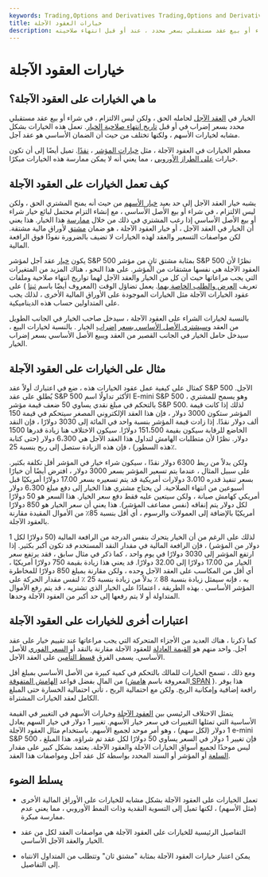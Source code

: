 ```yaml
---
keywords: Trading,Options and Derivatives Trading,Options and Derivatives
title: خيارات العقود الآجلة
description: يعطي خيار العقود الآجلة لحاملها الحق ، ولكن ليس الالتزام ، بشراء أو بيع عقد مستقبلي بسعر محدد ، عند أو قبل انتهاء صلاحيته.
---
```


# خيارات العقود الآجلة
## ما هي الخيارات على العقود الآجلة؟

الخيار في [العقد الآجل](/futurescontract) لحامله الحق ، ولكن ليس الالتزام ، في شراء أو بيع عقد مستقبلي محدد بسعر إضراب في أو قبل [تاريخ انتهاء صلاحية الخيار](/expirationdate). تعمل هذه الخيارات بشكل مشابه لخيارات الأسهم ، ولكنها تختلف من حيث أن الضمان الأساسي هو عقد آجل.

معظم الخيارات في العقود الآجلة ، مثل [خيارات المؤشر](/indexoption) ، [نقدًا](/cash-settled-options). تميل أيضًا إلى أن تكون خيارات [على الطراز الأوروبي](/europeanoption) ، مما يعني أنه لا يمكن ممارسة هذه الخيارات مبكرًا.

## كيف تعمل الخيارات على العقود الآجلة

يشبه خيار العقد الآجل إلى حد بعيد [خيار الأسهم](/stockoption) من حيث أنه يمنح المشتري الحق ، ولكن ليس الالتزام ، في شراء أو بيع الأصل الأساسي ، مع إنشاء التزام محتمل لبائع خيار شراء أو بيع الأصل الأساسي إذا رغب المشتري في ذلك من خلال [ممارسة](/exercise) هذا الخيار. هذا يعني أن الخيار في العقد الآجل ، أو خيار العقود الآجلة ، هو ضمان [مشتق](/derivative) لأوراق مالية مشتقة. لكن مواصفات التسعير والعقد لهذه الخيارات لا تضيف بالضرورة نفوذًا فوق الرافعة المالية.

يكون [خيار](/option) عقد آجل لمؤشر S&P 500 بمثابة مشتق ثانٍ من مؤشر S&P 500 نظرًا لأن العقود الآجلة هي نفسها مشتقات من المؤشر. على هذا النحو ، هناك المزيد من المتغيرات التي يجب مراعاتها حيث أن كل من الخيار والعقد الآجل لهما تواريخ انتهاء صلاحية وملفات تعريف [العرض والطلب الخاصة بهما](/law-of-supply-demand). يعمل تضاؤل الوقت (المعروف أيضًا باسم [ثيتا](/theta) ) على عقود الخيارات الآجلة مثل الخيارات الموجودة على الأوراق المالية الأخرى ، لذلك يجب على المتداولين حساب هذه الديناميكية.

بالنسبة لخيارات الشراء على العقود الآجلة ، سيدخل صاحب الخيار في الجانب الطويل من العقد [وسيشتري الأصل الأساسي بسعر](/underlying-asset) [إضراب](/strikeprice) الخيار . بالنسبة لخيارات البيع ، سيدخل حامل الخيار في الجانب القصير من العقد ويبيع الأصل الأساسي بسعر إضراب الخيار.

## مثال على الخيارات على العقود الآجلة

كمثال على كيفية عمل عقود الخيارات هذه ، ضع في اعتبارك أولاً عقد S&P 500 الآجل. يُطلق على عقد S&P 500 الأكثر تداولًا اسم E-mini S&P 500 ، وهو يسمح للمشتري بالتحكم في مبلغ نقدي يساوي 50 ضعف قيمة مؤشر S&P 500. لذلك إذا كانت قيمة المؤشر ستكون 3000 دولار ، فإن هذا العقد الإلكتروني المصغر سيتحكم في قيمة 150 ألف دولار نقدًا. إذا زادت قيمة المؤشر بنسبة واحد في المائة إلى 3030 دولارًا ، فإن النقد الخاضع للرقابة سيكون بقيمة 151،500 دولارًا. سيكون الاختلاف هنا زيادة قدرها 1500 دولار. نظرًا لأن متطلبات الهامش لتداول هذا العقد الآجل هي 6،300 دولار (حتى كتابة هذه السطور) ، فإن هذه الزيادة ستصل إلى ربح بنسبة 25٪.

ولكن بدلاً من ربط 6300 دولار نقدًا ، سيكون شراء خيار في المؤشر أقل تكلفة بكثير. على سبيل المثال ، عندما يتم تسعير المؤشر بسعر 3000 دولار ، افترض أيضًا أن خيارًا بسعر تنفيذ قدره 3،010 دولارات أمريكية قد يتم تسعيره بسعر 17.00 دولارًا أمريكيًا قبل أسبوعين من انتهاء الصلاحية. لن يحتاج مشتري هذا الخيار إلى دفع مبلغ 6،300 دولار أمريكي كهامش صيانة ، ولكن سيتعين عليه فقط دفع سعر الخيار. هذا السعر هو 50 دولارًا لكل دولار يتم إنفاقه (نفس مضاعف المؤشر). هذا يعني أن سعر الخيار هو 850 دولارًا أمريكيًا بالإضافة إلى العمولات والرسوم ، أي أقل بنسبة 85٪ من الأموال المقيدة مقارنة بالعقود الآجلة.

لذلك على الرغم من أن الخيار يتحرك بنفس الدرجة من الرافعة المالية (50 دولارًا لكل 1 دولار من المؤشر) ، فإن الرافعة المالية في مقدار النقد المستخدم قد تكون أكبر بكثير. إذا ارتفع المؤشر إلى 3030 دولارًا في يوم واحد ، كما ذكر في مثال سابق ، فقد يرتفع سعر الخيار من 17.00 دولارًا إلى 32.00 دولارًا. قد يعني هذا زيادة بقيمة 750 دولارًا أمريكيًا ، أي أقل من المكاسب على العقد الآجل وحده ، ولكن مقارنة بمبلغ 850 دولارًا للمخاطرة به ، فإنه سيمثل زيادة بنسبة 88 ٪ بدلاً من زيادة بنسبة 25 ٪ لنفس مقدار الحركة على المؤشر الأساسي . بهذه الطريقة ، اعتمادًا على الخيار الذي تشتريه ، قد يتم رفع الأموال المتداولة أو لا يتم رفعها إلى حد أكبر من العقود الآجلة وحدها.

## اعتبارات أخرى للخيارات على العقود الآجلة

كما ذكرنا ، هناك العديد من الأجزاء المتحركة التي يجب مراعاتها عند تقييم خيار على عقد آجل. واحد منهم هو [القيمة العادلة](/fairvalue) للعقود الآجلة مقارنة بالنقد أو [السعر الفوري](/spotprice) للأصل الأساسي. يسمى الفرق [قسط التأمين](/premium) على العقد الآجل.

ومع ذلك ، تسمح الخيارات للمالك بالتحكم في كمية كبيرة من الأصل الأساسي بمبلغ أقل من المال بفضل قواعد [الهامش المتفوقة](/margin) (المعروفة باسم [هامش SPAN](/spanmargin) ). هذا يوفر رافعة إضافية وإمكانية الربح. ولكن مع احتمالية الربح ، تأتي احتمالية الخسارة حتى المبلغ الكامل لعقد الخيارات المشتراة.

يتمثل الاختلاف الرئيسي بين [العقود الآجلة](/futures) وخيارات الأسهم في التغيير في القيمة الأساسية التي تمثلها التغييرات في سعر خيار الأسهم. تغيير 1 دولار في خيار السهم يعادل 1 دولار (لكل سهم) ، وهو أمر موحد لجميع الأسهم. باستخدام مثال العقود الآجلة e-mini S&P 500 ، فإن تغيير 1 دولار في السعر يساوي 50 دولارًا لكل عقد تم شراؤه. هذا المبلغ ليس موحدًا لجميع أسواق الخيارات الآجلة والعقود الآجلة. يعتمد بشكل كبير على مقدار [السلعة](/commodity) أو المؤشر أو السند المحدد بواسطة كل عقد آجل ومواصفات هذا العقد.

## يسلط الضوء

- تعمل الخيارات على العقود الآجلة بشكل مشابه للخيارات على الأوراق المالية الأخرى (مثل الأسهم) ، لكنها تميل إلى التسوية النقدية وذات النمط الأوروبي ، مما يعني عدم ممارسة مبكرة.

- التفاصيل الرئيسية للخيارات على العقود الآجلة هي مواصفات العقد لكل من عقد الخيار والعقد الآجل الأساسي.

- يمكن اعتبار خيارات العقود الآجلة بمثابة "مشتق ثان" وتتطلب من المتداول الانتباه إلى التفاصيل.

